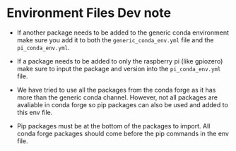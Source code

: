 # Environment Files Dev note

- If another package needs to be added to the generic conda environment make sure you add it to both the `generic_conda_env.yml` file and the `pi_conda_env.yml`.

- If a package needs to be added to only the raspberry pi (like gpiozero) make sure to input the package and version into the `pi_conda_env.yml` file.

- We have tried to use all the packages from the conda forge as it has more than the generic conda channel. However, not all packages are avaliable in conda forge so pip packages can also be used and added to this env file.

- Pip packages must be at the bottom of the packages to import. All conda forge packages should come before the pip commands in the env file.